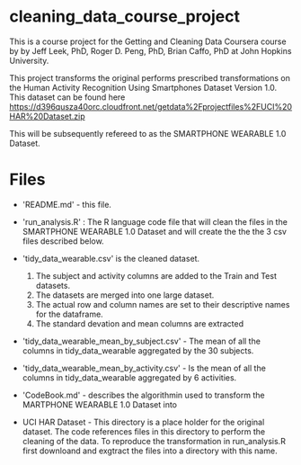 # cleaning_data_course_project

This is a course project for the Getting and Cleaning Data Coursera course by by Jeff Leek, PhD, Roger D. Peng, PhD, Brian Caffo, PhD at John Hopkins University.

This project transforms the original performs prescribed transformations on the Human Activity Recognition Using Smartphones Dataset
Version 1.0.  This dataset can be found here https://d396qusza40orc.cloudfront.net/getdata%2Fprojectfiles%2FUCI%20HAR%20Dataset.zip 

This will be subsequently refereed to as the SMARTPHONE WEARABLE 1.0 Dataset.


Files
=========================================

- 'README.md' - this file.

- 'run_analysis.R' : The R language code file that will clean the files in the SMARTPHONE WEARABLE 1.0 Dataset and 
will create the the the 3 csv files described below.

- 'tidy_data_wearable.csv' is the cleaned dataset.  
	 1. The subject and activity columns are added to the Train and Test datasets.
	 1. The datasets are merged into one large dataset.
	 1. The actual row and column names are set to their descriptive names for the dataframe.
	 1. The standard devation and mean columns are extracted
	 
	 
- 'tidy_data_wearable_mean_by_subject.csv' - The mean of all the columns in tidy_data_wearable aggregated by the 30 subjects.

- 'tidy_data_wearable_mean_by_activity.csv' - Is the mean of all the columns in tidy_data_wearable aggregated by 6 activities.


- 'CodeBook.md' - describes the algorithmin used to transform the MARTPHONE WEARABLE 1.0 Dataset into 

-  UCI HAR Dataset - This directory is a place holder for the original dataset.  The code 
	references files in this directory to perform the cleaning of the data.  To reproduce the transformation in run_analysis.R first downloand and exgtract the files into a directory with this name.
	

